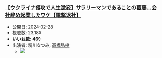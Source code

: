 ### [【ウクライナ侵攻で人生激変】サラリーマンであることの葛藤...会社辞め起業したワケ【電撃退社】](https://www.youtube.com/watch?v=RGgooR7mJRY)
-   公開日: 2024-02-28
-   視聴数: 23,180
-   **いいね数: 469**
-   出演者: 粉川なつみ, [高橋弘樹](/rehacq_fan/people/高橋弘樹 "wikilink")
    - [![](https://img.youtube.com/vi/RGgooR7mJRY/hqdefault.jpg)](https://www.youtube.com/watch?v=RGgooR7mJRY)
